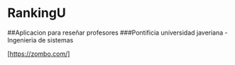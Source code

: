 # RankingU
##Aplicacion para reseñar profesores
###Pontificia universidad javeriana - Ingenieria de sistemas

[https://zombo.com/]

